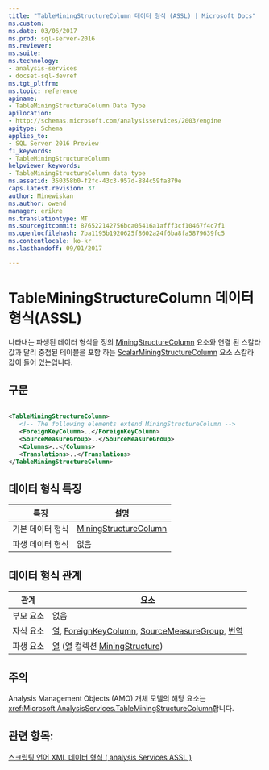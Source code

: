 ```yaml
---
title: "TableMiningStructureColumn 데이터 형식 (ASSL) | Microsoft Docs"
ms.custom: 
ms.date: 03/06/2017
ms.prod: sql-server-2016
ms.reviewer: 
ms.suite: 
ms.technology:
- analysis-services
- docset-sql-devref
ms.tgt_pltfrm: 
ms.topic: reference
apiname:
- TableMiningStructureColumn Data Type
apilocation:
- http://schemas.microsoft.com/analysisservices/2003/engine
apitype: Schema
applies_to:
- SQL Server 2016 Preview
f1_keywords:
- TableMiningStructureColumn
helpviewer_keywords:
- TableMiningStructureColumn data type
ms.assetid: 350358b0-f2fc-43c3-957d-884c59fa879e
caps.latest.revision: 37
author: Minewiskan
ms.author: owend
manager: erikre
ms.translationtype: MT
ms.sourcegitcommit: 876522142756bca05416a1afff3cf10467f4c7f1
ms.openlocfilehash: 7ba1195b1920625f8602a24f6ba8fa5879639fc5
ms.contentlocale: ko-kr
ms.lasthandoff: 09/01/2017

---
```

# <a name="tableminingstructurecolumn-data-type-assl"></a>TableMiningStructureColumn 데이터 형식(ASSL)
  나타내는 파생된 데이터 형식을 정의 [MiningStructureColumn](../../../analysis-services/scripting/data-type/miningstructurecolumn-data-type-assl.md) 요소와 연결 된 스칼라 값과 달리 중첩된 테이블을 포함 하는 [ScalarMiningStructureColumn](../../../analysis-services/scripting/data-type/scalarminingstructurecolumn-data-type-assl.md) 요소 스칼라 값이 들어 있는입니다.  
  
## <a name="syntax"></a>구문  
  
```xml  
  
<TableMiningStructureColumn>  
   <!-- The following elements extend MiningStructureColumn -->  
   <ForeignKeyColumn>..</ForeignKeyColumn>  
   <SourceMeasureGroup>..</SourceMeasureGroup>  
   <Columns>..</Columns>  
   <Translations>..</Translations>  
</TableMiningStructureColumn>  
```  
  
## <a name="data-type-characteristics"></a>데이터 형식 특징  
  
|특징|설명|  
|--------------------|-----------------|  
|기본 데이터 형식|[MiningStructureColumn](../../../analysis-services/scripting/data-type/miningstructurecolumn-data-type-assl.md)|  
|파생 데이터 형식|없음|  
  
## <a name="data-type-relationships"></a>데이터 형식 관계  
  
|관계|요소|  
|------------------|-------------|  
|부모 요소|없음|  
|자식 요소|[열](../../../analysis-services/scripting/collections/columns-element-assl.md), [ForeignKeyColumn](../../../analysis-services/scripting/objects/foreignkeycolumn-element-assl.md), [SourceMeasureGroup](../../../analysis-services/scripting/objects/sourcemeasuregroup-element-assl.md), [번역](../../../analysis-services/scripting/collections/translations-element-assl.md)|  
|파생 요소|[열](../../../analysis-services/scripting/objects/column-element-assl.md) ([열](../../../analysis-services/scripting/collections/columns-element-assl.md) 컬렉션 [MiningStructure](../../../analysis-services/scripting/objects/miningstructure-element-assl.md))|  
  
## <a name="remarks"></a>주의  
 Analysis Management Objects (AMO) 개체 모델의 해당 요소는 <xref:Microsoft.AnalysisServices.TableMiningStructureColumn>합니다.  
  
## <a name="see-also"></a>관련 항목:  
 [스크립팅 언어 XML 데이터 형식 &#40; analysis Services ASSL &#41;](../../../analysis-services/scripting/data-type/analysis-services-scripting-language-xml-data-types-assl.md)  
  
  
